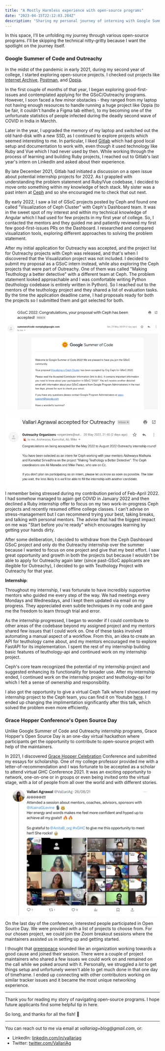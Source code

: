 ```yaml
---
title: "A Mostly Harmless experience with open-source programs"
date: "2023-04-15T22:12:03.284Z"
description: "Sharing my personal journey of interning with Google Summer of Code, Outreachy, and attending Grace Hopper Celebration Open Source Day."
---
```


In this space, I'll be unfolding my journey through various open-source programs. I'll be skipping the technical nitty-gritty because I want the spotlight on the journey itself.

### Google Summer of Code and Outreachy

In the midst of the pandemic in early 2021, during my second year of college, I started exploring open-source projects. I checked out projects like [Internet Archive](https://github.com/internetarchive), [Postman](https://github.com/postmanlabs), and [Oppia](https://github.com/oppia/oppia). 

In the first couple of months of that year, I began exploring good-first-issues and contemplated applying for the GSoC/Outreachy programs. However, I soon faced a few _minor_ obstacles - they ranged from my laptop not having enough resources to handle running a huge project like Oppia (to be fair, it couldn't handle a Figma tab either), to my becoming one of the unfortunate statistics of people infected during the deadly second wave of COVID in India in Marchh. 

Later in the year, I upgraded the memory of my laptop and switched out the old hard-disk with a new SSD, as I continued to explore projects which seemed interesting to me. In particular, I liked [Gitlab](https://gitlab.com/gitlab-org/gitlab) which had good local setup and documentation to work with, even though it used technology like Ruby and Vue which I had never used by then. While working through the process of learning and building Ruby projects, I reached out to Gitlab's last year's intern on LinkedIn and asked about their experience. 

By late December 2021, Gitlab had initiated a discussion on a open issue about potential internship projects for 2022. As I grappled with understanding the problem statement and Ruby/Vue codebase, I decided to move onto something within my knowledge of tech stack. My sister was a past intern at [Ceph](https://github.com/ceph) and so she encouraged me to check that out next. 

By early 2022, I saw a list of GSoC projects posted by Ceph and found one called "Visualization of Ceph Cluster" with Ceph's Dashboard team. It was in the sweet spot of my interest and within my technical knowledge of Angular which I had used for few projects in my first year of college. So, I contacted the mentors and they guided me and patiently reviewed my first few good-first-issues PRs on the Dashboard. I researched and compared visualization tools, exploring different approaches to solving the problem statement. 

After my initial application for Outreachy was accepted, and the project list for Outreachy projects with Ceph was released, and that's when I discovered that the Visualization project was not included. I decided to submit my proposal as a GSoC intern instead, while also exploring the Ceph projects that were part of Outreachy. One of them was called "Making Teuthology a better detective" with a different team at Ceph. The problem statement looked approachable and I was comfortable writing Python (teuthology codebase is entirely written in Python). So I reached out to the mentors of the teuthology project and they shared a list of evaluation tasks. By the time the application deadline came, I had proposals ready for both the projects so I submitted them and got selected for both.

![gsoc-email.png](./gsoc-email.png)

![[outreachy-email.png]](./outreachy-email.png)

I remember being stressed during my contribution period of Feb-April 2022. I had somehow managed to again get COVID in January 2022 and then declined a Ruby internship offer to focus on my two work-in-progress Ceph projects and recently resumed offline college classes. I can't advise on stress-management but I can recommend trying your best, taking breaks, and talking with personal mentors. The advise that had the biggest impact on me was "Start before you're ready" which encourages learning by getting your hands dirty.

After some deliberation, I decided to withdraw from the Ceph Dashboard GSoC project and only do the Outreachy internship over the summer because I wanted to focus on one project and give that my best effort. I saw great opportunity and growth in both the projects but because I wouldn't be able to apply for Outreachy again later (since past-GSoC applicants are illegible for Outreachy), I decided to go with Teuthology Project with Outreachy for that year. 

**Internship**:

Throughout my internship, I was fortunate to have incredibly supportive mentors who guided me every step of the way. We had meetings every Mondays and Wednesdays, and I kept them updated via email on my progress. They appreciated even subtle techniques in my code and gave me the freedom to learn through trial and error.

As the internship progressed, I began to wonder if I could contribute to other areas of the codebase beyond my assigned project and my mentors shared few issues that I could work on. One of these tasks involved automating a manual aspect of a workflow. From this, an idea to create an API for teuthology came about, and my mentors encouraged me to explore FastAPI for its implementation. I spent the rest of my internship building basic features of teuthology-api and continued work on my internship project. 

Ceph's core team recognized the potential of my internship project and suggested enhancing its functionality for broader use. After my internship ended, I continued work on the internship project and teuthology-api for which I felt a sense of ownership and responsibility. 

I also got the opportunity to give a virtual Ceph Talk where I showcased my internship project to the Ceph team, you can find it on Youtube [here](https://www.youtube.com/watch?v=hPt0WbYtDxA). I ended up changing the implimentation significantly after this talk, which solved the problem even more efficiently.

### Grace Hopper Conference's Open Source Day

Unlike Google Summer of Code and Outreachy internship programs, Grace Hopper's Open Source Day is an one-day virtual hackathon where participants get the opportunity to contribute to open-source project with help of the maintainers.

In 2021, I discovered [Grace Hopper Celebration](https://ghc.anitab.org/) Conference and submitted my essays for scholarship. One of my college professor provided me with a letter-of-recommendation and I was fortunate to be accepted as a scholar to attend virtual GHC Conference 2021. It was an exciting opportunity to network, one-on-one or in groups or even being invited onto the virtual stage, with a _lot_ of people from all over the world and with different stories. 

![](./ghc-tweet.png)

On the last day of the conference, interested people participated in Open Source Day. We were provided with a list of projects to choose from. For our chosen project, we could join the Zoom breakout sessions where the maintainers assisted us in setting up and getting started.

I thought that [greenpeace](https://github.com/greenpeace/planet4) sounded like an organization working towards a good cause and joined their session. There were a couple of project maintainers who shared a few issues we could work on and remained on the call while we poked around with it. Personally, we struggled a _lot_ to get things setup and unfortunely weren't able to get much done in that one day of timeframe. I ended up connecting with other contributors working on similar tracker issues and it became the most unique networking experience. 


---

Thank you for reading my story of navigating open-source programs. I hope future applicants find some helpful tip in here.

So long, and thanks for all the fish! 🐬

---

You can reach out to me via email at _vallariag+blog@gmail.com_, or:
- LinkedIn: [linkedin.com/in/vallariag](www.linkedin.com/in/vallariag)
- Twitter: [twitter.com/VallariAg](https://twitter.com/VallariAg)


